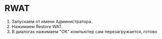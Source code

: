 RWAT
====
1. Запускаем от имени Администратора.
2. Нажимаем Restore WAT.
3. В диалогах нажимаем "OK" компьютер сам перезагружается, готово 
